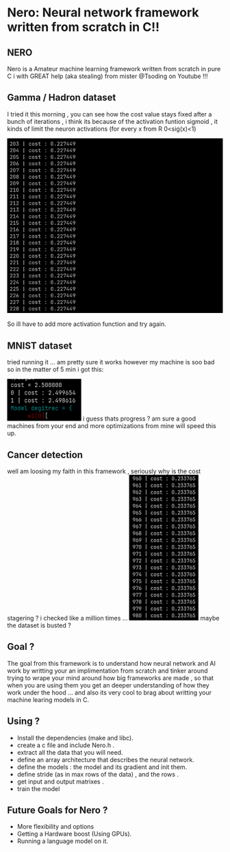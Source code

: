 # Nero: Neural network framework written from scratch in C!!
## NERO 
Nero is a Amateur machine learning framework written from scratch in pure C i with GREAT help (aka stealing) from mister @Tsoding on Youtube !!!

## Gamma / Hadron dataset
I tried it this morning , you can see how the cost value stays fixed after a bunch of iterations , i think its because of the activation funtion sigmoid , it kinds of limit the neuron activations (for every x from R 0<sig(x)<1) 

![gh](resources/gh.PNG)

So ill have to add more activation function and try again.
## MNIST dataset
tried running it ... am pretty sure it works however my machine is soo bad so in the matter of 5 min i got this:

![degit](resources/degit.PNG)
i guess thats progress ? am sure a good machines from your end and more optimizations from mine will speed this up.

## Cancer detection
well am loosing my faith in this framework , seriously why is the cost stagering ? i checked like a million times ... 
![cancer_det](./resources/cancer_det.PNG)
maybe the dataset is busted ?

## Goal ?
The goal from this framework is to understand how neural network and AI work by writting your an implimentation from scratch and tinker around trying to wrape your mind around how big frameworks are made , so that when you are using them you get an deeper understanding of how they work under the hood ... and also its very cool to brag about writting your machine learing models in C.
## Using ?  
- Install the dependencies (make and libc).
- create a c file and include Nero.h .
- extract all the data that you will need. 
- define an array architecture that describes the neural network.
- define the models : the model and its gradient and init them.
- define stride (as in max rows of the data) , and the rows .
- get input and output matrixes .
- train the model
## Future Goals for Nero ? 
- More flexibility and options
- Getting a Hardware boost (Using GPUs).
- Running a language model on it.
